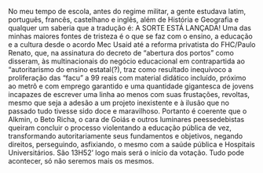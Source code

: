 ---
---
No meu tempo de escola, antes do regime militar, a gente estudava latim, português, francês, castelhano e inglês, além de História e Geografia e qualquer um saberia que a tradução é:
A SORTE ESTÁ LANÇADA!
Uma das minhas maiores fontes de tristeza é o que se faz com o ensino, a educação e a cultura desde o acordo Mec Usaid até a reforma privatista do FHC/Paulo Renato, que, na assinatura do decreto de “abertura dos portos” como disseram, às multinacionais do negócio educacional em contrapartida ao “autoritarismo do ensino estatal(?), traz como resultado inequívoco a proliferação das “facu” a 99 reais com material didático incluído, próximo ao metrô e com emprego garantido e uma quantidade gigantesca de jovens incapazes de escrever uma linha ao menos com suas frustações, revoltas, mesmo que seja a adesão a um projeto inexistente e à ilusão que no passado tudo tivesse sido doce e maravilhoso. 
Portanto é coerente que o Alkmin, o Beto Richa, o cara de Goiás e outros luminares peessedebistas queiram concluir o processo violentando a educação pública de vez, transformando autoritariamente seus fundamentos e objetivos, negando direitos, perseguindo, asfixiando, o mesmo com a saúde pública e Hospitais Universitários. 
São 13H52’ logo mais será o início da votação. 
Tudo pode acontecer, só não seremos mais os mesmos.
